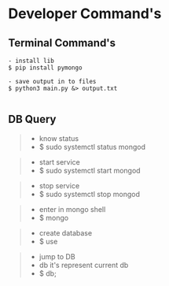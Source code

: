 # Developer Command's


## Terminal Command's
```shell
- install lib
$ pip install pymongo

- save output in to files
$ python3 main.py &> output.txt


```


## DB Query
> - know status
> - $ sudo systemctl status mongod

> - start service
> - $ sudo systemctl start mongod

> - stop service
> - $ sudo systemctl stop mongod

> - enter in mongo shell
> - $ mongo

> - create database 
> - $ use <db-name>

> - jump to DB
> - db it's represent current db
> - $ db; 

